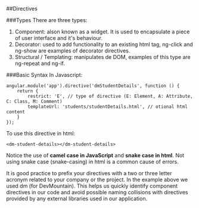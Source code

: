 ##Directives

###Types
There are three types:

1. Component: alson known as a widget. It is used to encapsulate a piece of user interface and it's behaviour.
2. Decorator: used to add functionality to an existing html tag, ng-click and ng-show are examples of decorator directives.
3. Structural / Templating: manipulates de DOM, examples of this type are ng-repeat and ng-if.

###Basic Syntax
In Javascript:

	angular.module('app').directive('dmStudentDetails', function () {
		return { 
			restrict: 'E', // type of directive (E: Element, A: Attribute, C: Class, M: Comment)
			templateUrl: 'students/studentDetails.html', // otional html content 
		}
	});

To use this directive in html:

	<dm-student-details></dm-student-details>

Notice the use of **camel case in JavaScript** and **snake case in html**. 
Not using snake case (snake-casing) in html is a common cause of errors.

It is good practice to prefix your directives with a two or three letter acronym related to your company or the project.
In the example above we used dm (for DevMountain). This helps us quickly identify component directives in our code
and avoid possible naming collisions with directives provided by any external libraries used in our application.

